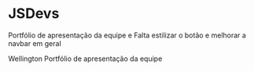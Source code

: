 # JSDevs

 Portfólio de apresentação da equipe e 
 Falta estilizar o botão e melhorar a navbar em geral
 

Wellington 
Portfólio de apresentação da equipe 



